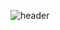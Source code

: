 ![header](https://capsule-render.vercel.app/api?type=waving&color=7AFFCF&text=welcome!&desc=sim%20song%20hwi&fontcolor=000000&height=250&fontSize=100)
